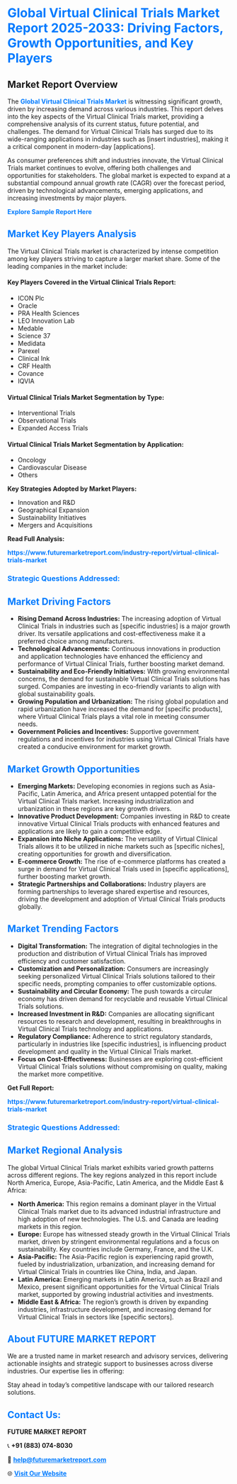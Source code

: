 <h1 style="color: #007BFF;">Global Virtual Clinical Trials Market Report 2025-2033: Driving Factors, Growth Opportunities, and Key Players</h1>

<section id="overview">
<h2>Market Report Overview</h2>
<p>The <a href="https://www.futuremarketreport.com/industry-report/virtual-clinical-trials-market" style="color: #007BFF; text-decoration: none;"><strong>Global Virtual Clinical Trials Market</strong></a> is witnessing significant growth, driven by increasing demand across various industries. This report delves into the key aspects of the Virtual Clinical Trials market, providing a comprehensive analysis of its current status, future potential, and challenges. The demand for Virtual Clinical Trials has surged due to its wide-ranging applications in industries such as [insert industries], making it a critical component in modern-day [applications].</p>
<p>As consumer preferences shift and industries innovate, the Virtual Clinical Trials market continues to evolve, offering both challenges and opportunities for stakeholders. The global market is expected to expand at a substantial compound annual growth rate (CAGR) over the forecast period, driven by technological advancements, emerging applications, and increasing investments by major players.</p>
</section>

<section id="overview">
<p><a href="https://www.futuremarketreport.com/request-sample/reportId=79923" style="color: #007BFF; text-decoration: none;"><strong>Explore Sample Report Here</strong></a></p>
</section>

<section id="key-players">
<h2 style="color: #007BFF;">Market Key Players Analysis</h2>
<p>The Virtual Clinical Trials market is characterized by intense competition among key players striving to capture a larger market share. Some of the leading companies in the market include:</p>
<h4>Key Players Covered in the Virtual Clinical Trials Report:</h4>
<ul><li>ICON Plc</li><li>Oracle</li><li>PRA Health Sciences</li><li>LEO Innovation Lab</li><li>Medable</li><li>Science 37</li><li>Medidata</li><li>Parexel</li><li>Clinical Ink</li><li>CRF Health</li><li>Covance</li><li>IQVIA</li></ul>
<h4>Virtual Clinical Trials Market Segmentation by Type:</h4>
<ul><li>Interventional Trials</li><li>Observational Trials</li><li>Expanded Access Trials</li></ul>

<h4>Virtual Clinical Trials Market Segmentation by Application:</h4>
<ul><li>Oncology</li><li>Cardiovascular Disease</li><li>Others</li></ul>
<p><strong>Key Strategies Adopted by Market Players:</strong></p>
<ul>
<li>Innovation and R&D</li>
<li>Geographical Expansion</li>
<li>Sustainability Initiatives</li>
<li>Mergers and Acquisitions</li>
</ul>
</section>

<section>
<p><strong>Read Full Analysis: </strong></p><a href="https://www.futuremarketreport.com/industry-report/virtual-clinical-trials-market" style="color: #007BFF; text-decoration: none;"><strong>https://www.futuremarketreport.com/industry-report/virtual-clinical-trials-market</strong></a>
<h3 style="color: #007BFF;">Strategic Questions Addressed:</h3>
</section>

<section id="driving-factors">
<h2 style="color: #007BFF;">Market Driving Factors</h2>
<ul>
<li><strong>Rising Demand Across Industries:</strong> The increasing adoption of Virtual Clinical Trials in industries such as [specific industries] is a major growth driver. Its versatile applications and cost-effectiveness make it a preferred choice among manufacturers.</li>
<li><strong>Technological Advancements:</strong> Continuous innovations in production and application technologies have enhanced the efficiency and performance of Virtual Clinical Trials, further boosting market demand.</li>
<li><strong>Sustainability and Eco-Friendly Initiatives:</strong> With growing environmental concerns, the demand for sustainable Virtual Clinical Trials solutions has surged. Companies are investing in eco-friendly variants to align with global sustainability goals.</li>
<li><strong>Growing Population and Urbanization:</strong> The rising global population and rapid urbanization have increased the demand for [specific products], where Virtual Clinical Trials plays a vital role in meeting consumer needs.</li>
<li><strong>Government Policies and Incentives:</strong> Supportive government regulations and incentives for industries using Virtual Clinical Trials have created a conducive environment for market growth.</li>
</ul>
</section>

<section id="growth-opportunities">
<h2 style="color: #007BFF;">Market Growth Opportunities</h2>
<ul>
<li><strong>Emerging Markets:</strong> Developing economies in regions such as Asia-Pacific, Latin America, and Africa present untapped potential for the Virtual Clinical Trials market. Increasing industrialization and urbanization in these regions are key growth drivers.</li>
<li><strong>Innovative Product Development:</strong> Companies investing in R&D to create innovative Virtual Clinical Trials products with enhanced features and applications are likely to gain a competitive edge.</li>
<li><strong>Expansion into Niche Applications:</strong> The versatility of Virtual Clinical Trials allows it to be utilized in niche markets such as [specific niches], creating opportunities for growth and diversification.</li>
<li><strong>E-commerce Growth:</strong> The rise of e-commerce platforms has created a surge in demand for Virtual Clinical Trials used in [specific applications], further boosting market growth.</li>
<li><strong>Strategic Partnerships and Collaborations:</strong> Industry players are forming partnerships to leverage shared expertise and resources, driving the development and adoption of Virtual Clinical Trials products globally.</li>
</ul>
</section>

<section id="trending-factors">
<h2 style="color: #007BFF;">Market Trending Factors</h2>
<ul>
<li><strong>Digital Transformation:</strong> The integration of digital technologies in the production and distribution of Virtual Clinical Trials has improved efficiency and customer satisfaction.</li>
<li><strong>Customization and Personalization:</strong> Consumers are increasingly seeking personalized Virtual Clinical Trials solutions tailored to their specific needs, prompting companies to offer customizable options.</li>
<li><strong>Sustainability and Circular Economy:</strong> The push towards a circular economy has driven demand for recyclable and reusable Virtual Clinical Trials solutions.</li>
<li><strong>Increased Investment in R&D:</strong> Companies are allocating significant resources to research and development, resulting in breakthroughs in Virtual Clinical Trials technology and applications.</li>
<li><strong>Regulatory Compliance:</strong> Adherence to strict regulatory standards, particularly in industries like [specific industries], is influencing product development and quality in the Virtual Clinical Trials market.</li>
<li><strong>Focus on Cost-Effectiveness:</strong> Businesses are exploring cost-efficient Virtual Clinical Trials solutions without compromising on quality, making the market more competitive.</li>
</ul>
</section>

<section>
<p><strong>Get Full Report: </strong></p><a href="https://www.futuremarketreport.com/industry-report/virtual-clinical-trials-market" style="color: #007BFF; text-decoration: none;"><strong>https://www.futuremarketreport.com/industry-report/virtual-clinical-trials-market</strong></a>
<h3 style="color: #007BFF;">Strategic Questions Addressed:</h3>
</section>


<section id="regional-analysis">
<h2 style="color: #007BFF;">Market Regional Analysis</h2>
<p>The global Virtual Clinical Trials market exhibits varied growth patterns across different regions. The key regions analyzed in this report include North America, Europe, Asia-Pacific, Latin America, and the Middle East & Africa:</p>
<ul>
<li><strong>North America:</strong> This region remains a dominant player in the Virtual Clinical Trials market due to its advanced industrial infrastructure and high adoption of new technologies. The U.S. and Canada are leading markets in this region.</li>
<li><strong>Europe:</strong> Europe has witnessed steady growth in the Virtual Clinical Trials market, driven by stringent environmental regulations and a focus on sustainability. Key countries include Germany, France, and the U.K.</li>
<li><strong>Asia-Pacific:</strong> The Asia-Pacific region is experiencing rapid growth, fueled by industrialization, urbanization, and increasing demand for Virtual Clinical Trials in countries like China, India, and Japan.</li>
<li><strong>Latin America:</strong> Emerging markets in Latin America, such as Brazil and Mexico, present significant opportunities for the Virtual Clinical Trials market, supported by growing industrial activities and investments.</li>
<li><strong>Middle East & Africa:</strong> The region’s growth is driven by expanding industries, infrastructure development, and increasing demand for Virtual Clinical Trials in sectors like [specific sectors].</li>
</ul>
</section>

<footer>
<h2 style="color: #007BFF;">About FUTURE MARKET REPORT</h2>
<p>We are a trusted name in market research and advisory services, delivering actionable insights and strategic support to businesses across diverse industries. Our expertise lies in offering:</p>

<p>Stay ahead in today’s competitive landscape with our tailored research solutions.</p>

<h2 style="color: #007BFF;">Contact Us:</h2>
<p><strong>FUTURE MARKET REPORT</strong></p>
<p>📞 <strong>+91 (883) 074-8030</strong></p>
<p>📧 <strong><a href="mailto:help@futuremarketreport.com" style="color: #007BFF;">help@futuremarketreport.com</a></strong></p>
<p>🌐 <strong><a href="https://www.futuremarketreport.com/" style="color: #007BFF;">Visit Our Website</a></strong></p>
</footer>